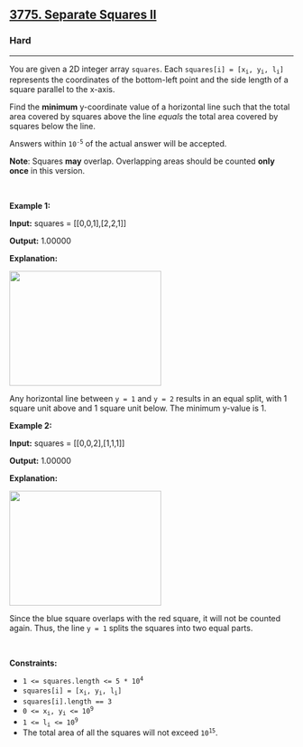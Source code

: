 <h2><a href="https://leetcode.com/problems/separate-squares-ii">3775. Separate Squares II</a></h2><h3>Hard</h3><hr><p>You are given a 2D integer array <code>squares</code>. Each <code>squares[i] = [x<sub>i</sub>, y<sub>i</sub>, l<sub>i</sub>]</code> represents the coordinates of the bottom-left point and the side length of a square parallel to the x-axis.</p>

<p>Find the <strong>minimum</strong> y-coordinate value of a horizontal line such that the total area covered by squares above the line <em>equals</em> the total area covered by squares below the line.</p>

<p>Answers within <code>10<sup>-5</sup></code> of the actual answer will be accepted.</p>

<p><strong>Note</strong>: Squares <strong>may</strong> overlap. Overlapping areas should be counted <strong>only once</strong> in this version.</p>

<p>&nbsp;</p>
<p><strong class="example">Example 1:</strong></p>

<div class="example-block">
<p><strong>Input:</strong> <span class="example-io">squares = [[0,0,1],[2,2,1]]</span></p>

<p><strong>Output:</strong> <span class="example-io">1.00000</span></p>

<p><strong>Explanation:</strong></p>

<p><img alt="" src="https://assets.leetcode.com/uploads/2025/01/15/4065example1drawio.png" style="width: 269px; height: 203px;" /></p>

<p>Any horizontal line between <code>y = 1</code> and <code>y = 2</code> results in an equal split, with 1 square unit above and 1 square unit below. The minimum y-value is 1.</p>
</div>

<p><strong class="example">Example 2:</strong></p>

<div class="example-block">
<p><strong>Input:</strong> <span class="example-io">squares = [[0,0,2],[1,1,1]]</span></p>

<p><strong>Output:</strong> <span class="example-io">1.00000</span></p>

<p><strong>Explanation:</strong></p>

<p><img alt="" src="https://assets.leetcode.com/uploads/2025/01/15/4065example2drawio.png" style="width: 269px; height: 203px;" /></p>

<p>Since the blue square overlaps with the red square, it will not be counted again. Thus, the line <code>y = 1</code> splits the squares into two equal parts.</p>
</div>

<p>&nbsp;</p>
<p><strong>Constraints:</strong></p>

<ul>
	<li><code>1 &lt;= squares.length &lt;= 5 * 10<sup>4</sup></code></li>
	<li><code>squares[i] = [x<sub>i</sub>, y<sub>i</sub>, l<sub>i</sub>]</code></li>
	<li><code>squares[i].length == 3</code></li>
	<li><code>0 &lt;= x<sub>i</sub>, y<sub>i</sub> &lt;= 10<sup>9</sup></code></li>
	<li><code>1 &lt;= l<sub>i</sub> &lt;= 10<sup>9</sup></code></li>
	<li>The total area of all the squares will not exceed <code>10<sup>15</sup></code>.</li>
</ul>
